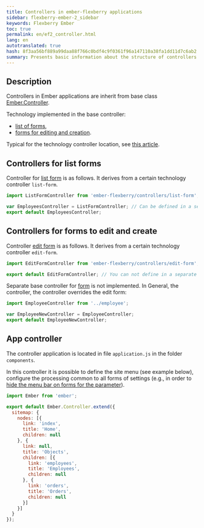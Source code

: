 ```yaml
---
title: Controllers in ember-flexberry applications
sidebar: flexberry-ember-2_sidebar
keywords: Flexberry Ember
toc: true
permalink: en/ef2_controller.html
lang: en
autotranslated: true
hash: 8f3aa56bf889a99daa88f766c0bdf4c9f0361f96a147110a38fa1dd11d7c6ab2
summary: Presents basic information about the structure of controllers in ember-flexberry applications.
---
```


## Description

Controllers in Ember applications are inherit from base class [Ember.Controller](http://emberjs.com/api/classes/Ember.Controller.html).

Technology implemented in the base controller:

* [list of forms](ef2_forms.html),
* [forms for editing and creation](ef2_edit-form.html).

Typical for the technology controller location, see [this article](ef2_router.html).

## Controllers for list forms
Controller for [list form](ef2_forms.html) is as follows. It derives from a certain technology controller `list-form`.

```javascript
import ListFormController from 'ember-flexberry/controllers/list-form';

var EmployeesController = ListFormController; // Can be defined in a separate variable. 
export default EmployeesController;
```

## Controllers for forms to edit and create
Controller [edit form](ef2_edit-form.html) is as follows. It derives from a certain technology controller `edit-form`.

```javascript
import EditFormController from 'ember-flexberry/controllers/edit-form';

export default EditFormController; // You can not define in a separate variable. 
```

Separate base controller for [form](ef2_edit-form.html) is not implemented. In General, the controller, the controller overrides the edit form:

```javascript
import EmployeeController from '../employee';

var EmployeeNewController = EmployeeController;
export default EmployeeNewController;
```

## App controller
The controller application is located in file `application.js` in the folder `components`.

In this controller it is possible to define the site menu (see example below), configure the processing common to all forms of settings (e.g., in order to [hide the menu bar on forms for the parameter](ef2_show-ember-form-in-frame.html)).

```javascript
import Ember from 'ember';

export default Ember.Controller.extend({
  sitemap: {
    nodes: [{
      link: 'index',
      title: 'Home',
      children: null
    }, {
      link: null,
      title: 'Objects',
      children: [{
        link: 'employees',
        title: 'Employees',
        children: null
      }, {
        link: 'orders',
        title: 'Orders',
        children: null
      }]
    }]
  }
});
```



